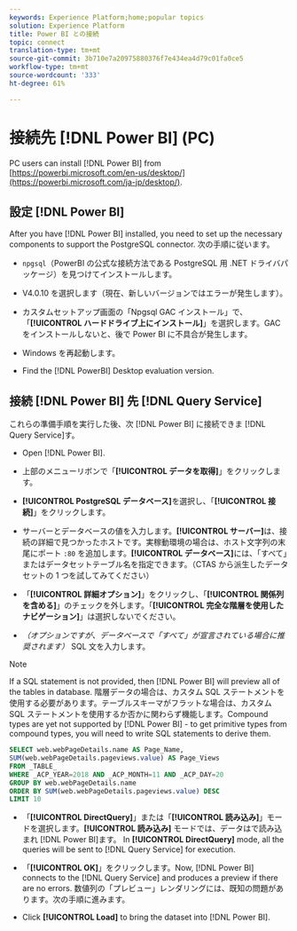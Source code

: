 ```yaml
---
keywords: Experience Platform;home;popular topics
solution: Experience Platform
title: Power BI との接続
topic: connect
translation-type: tm+mt
source-git-commit: 3b710e7a20975880376f7e434ea4d79c01fa0ce5
workflow-type: tm+mt
source-wordcount: '333'
ht-degree: 61%

---
```



# 接続先 [!DNL Power BI] (PC)

PC users can install [!DNL Power BI] from [https://powerbi.microsoft.com/en-us/desktop/](https://powerbi.microsoft.com/ja-jp/desktop/).

## 設定 [!DNL Power BI]

After you have [!DNL Power BI] installed, you need to set up the necessary components to support the PostgreSQL connector. 次の手順に従います。

- `npgsql`（PowerBI の公式な接続方法である PostgreSQL 用 .NET ドライバパッケージ）を見つけてインストールします。

- V4.0.10 を選択します（現在、新しいバージョンではエラーが発生します）。

- カスタムセットアップ画面の「Npgsql GAC インストール」で、「**[!UICONTROL ハードドライブ上にインストール]**」を選択します。GAC をインストールしないと、後で Power BI に不具合が発生します。

- Windows を再起動します。

- Find the [!DNL PowerBI] Desktop evaluation version.

## 接続 [!DNL Power BI] 先 [!DNL Query Service]

これらの準備手順を実行した後、次 [!DNL Power BI] に接続できま [!DNL Query Service]す。

- Open [!DNL Power BI].

- 上部のメニューリボンで「**[!UICONTROL データを取得]**」をクリックします。

- **[!UICONTROL PostgreSQL データベース]**&#x200B;を選択し、「**[!UICONTROL 接続]**」をクリックします。

- サーバーとデータベースの値を入力します。**[!UICONTROL サーバー]**&#x200B;は、接続の詳細で見つかったホストです。実稼動環境の場合は、ホスト文字列の末尾にポート `:80` を追加します。**[!UICONTROL データベース]**&#x200B;には、「すべて」またはデータセットテーブル名を指定できます。（CTAS から派生したデータセットの 1 つを試してみてください）

- 「**[!UICONTROL 詳細オプション]**」をクリックし、「**[!UICONTROL 関係列を含める]**」のチェックを外します。「**[!UICONTROL 完全な階層を使用したナビゲーション]**」は選択しないでください。

- *（オプションですが、データベースで「すべて」が宣言されている場合に推奨されます）* SQL 文を入力します。

>[!NOTE]
>
>If a SQL statement is not provided, then [!DNL Power BI] will preview all of the tables in database. 階層データの場合は、カスタム SQL ステートメントを使用する必要があります。テーブルスキーマがフラットな場合は、カスタム SQL ステートメントを使用するか否かに関わらず機能します。Compound types are yet not supported by [!DNL Power BI] - to get primitive types from compound types, you will need to write SQL statements to derive them.

```sql
SELECT web.webPageDetails.name AS Page_Name, 
SUM(web.webPageDetails.pageviews.value) AS Page_Views 
FROM _TABLE_ 
WHERE _ACP_YEAR=2018 AND _ACP_MONTH=11 AND _ACP_DAY=20 
GROUP BY web.webPageDetails.name 
ORDER BY SUM(web.webPageDetails.pageviews.value) DESC 
LIMIT 10
```

- 「**[!UICONTROL DirectQuery]**」または「**[!UICONTROL 読み込み]**」モードを選択します。**[!UICONTROL 読み込み]** モードでは、データはで読み込まれ [!DNL Power BI]ます。 In **[!UICONTROL DirectQuery]** mode, all the queries will be sent to [!DNL Query Service] for execution.

- 「**[!UICONTROL OK]**」をクリックします。Now, [!DNL Power BI] connects to the [!DNL Query Service] and produces a preview if there are no errors. 数値列の「プレビュー」レンダリングには、既知の問題があります。次の手順に進みます。

- Click **[!UICONTROL Load]** to bring the dataset into [!DNL Power BI].
